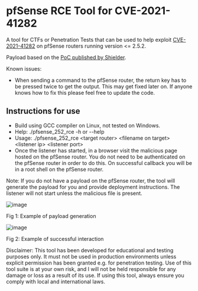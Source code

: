 # pfSense RCE Tool for CVE-2021-41282
A tool for CTFs or Penetration Tests that can be used to help exploit [CVE-2021-41282](https://cve.mitre.org/cgi-bin/cvename.cgi?name=CVE-2021-41282) on pfSense routers running version <= 2.5.2. 

Payload based on the [PoC published by Shielder](https://www.shielder.com/advisories/pfsense-remote-command-execution/).

Known issues:
 - When sending a command to the pfSense router, the return key has to be pressed twice to get the output. This may get fixed later on. If anyone knows how to fix this please feel free to update the code.

## Instructions for use
 - Build using GCC compiler on Linux, not tested on Windows.
 - Help: ./pfsense_252_rce -h or --help
 - Usage: ./pfsense_252_rce \<target router> \<filename on target> \<listener ip> \<listener port>
 - Once the listener has started, in a browser visit the malicious page hosted on the pfSense router. You do not need to be authenticated on the pfSense router in order to do this. On successful callback you will be in a root shell on the pfSense router.

Note: If you do not have a payload on the pfSense router, the tool will generate the payload for you and provide deployment instructions. The listener will not start unless the malicious file is present. 



![image](https://user-images.githubusercontent.com/29107794/194351976-51b8b820-ccef-4671-8622-ca25db3ba4b4.png)

Fig 1: Example of payload generation


![image](https://user-images.githubusercontent.com/29107794/194351837-0b8d79e2-58f4-4611-bcae-055c83bd6c5f.png)

Fig 2: Example of successful interaction


Disclaimer: This tool has been developed for educational and testing purposes only. It must not be used in production environments unless explicit permission has been granted e.g. for penetration testing. Use of this tool suite is at your own risk, and I will not be held responsible for any damage or loss as a result of its use. If using this tool, always ensure you comply with local and international laws.
